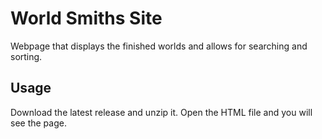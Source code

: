 # World Smiths Site

Webpage that displays the finished worlds and allows for searching and sorting.

## Usage

Download the latest release and unzip it. Open the HTML file and you will see the page.
